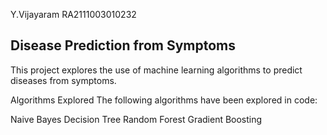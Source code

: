 Y.Vijayaram
RA2111003010232

**Disease Prediction from Symptoms**
-------------------------------------
This project explores the use of machine learning algorithms to predict diseases from symptoms.

Algorithms Explored
The following algorithms have been explored in code:

Naive Bayes
Decision Tree
Random Forest
Gradient Boosting
